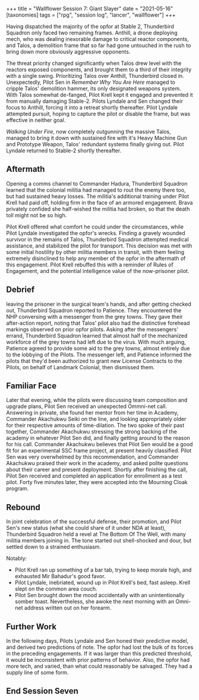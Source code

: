 +++
title = "Wallflower Session 7: Giant Slayer"
date = "2021-05-16"
[taxonomies]
tags = ["rpg", "session log", "lancer", "wallflower"]
+++

Having dispatched the majority of the opfor at Stable 2, Thunderbird Squadron only faced two remaining frames.
Anthill, a drone deploying mech, who was dealing inexorable damage to critical reactor components,
and Talos, a demolition frame that so far had gone untouched in the rush to bring down more obviously aggressive opponents.

The threat priority changed significantly when Talos drew level with the reactors exposed components, and brought them to a third of their integrity with a single swing. Prioritizing Talos over Anthill, Thunderbird closed in.
Unexpectedly, Pilot Sen in *Remember Why You Are Here* managed to cripple Talos' demolition hammer, its only designated weapons system.
With Talos somewhat de-fanged, Pilot Krell kept it engaged and prevented it from manually damaging Stable-2.
Pilots Lyndale and Sen changed their focus to Anthill, forcing it into a retreat shortly thereafter.
Pilot Lyndale attempted pursuit, hoping to capture the pilot or disable the frame, but was effective in neither goal.

*Walking Under Fire*, now completely outgunning the massive Talos, managed to bring it down with sustained fire with it's Heavy Machine Gun and Prototype Weapon, Talos' redundant systems finally giving out. Pilot Lyndale returned to Stable-2 shortly thereafter.

## Aftermath
Opening a comms channel to Commander Hadura, Thunderbird Squadron learned that the colonial militia had managed to rout the enemy there too, but had sustained heavy losses. The militia's additional training under Pilot Krell had paid off, holding firm in the face of an armored engagement.
Brava privately confided she half-wished the militia had broken, so that the death toll might not be so high.

Pilot Krell offered what comfort he could under the circumstances, while Pilot Lyndale investigated the opfor's wrecks. Finding a gravely wounded survivor in the remains of Talos,
Thunderbird Squadron attempted medical assistance, and stabilized the pilot for transport. This decision was met with some initial hostility by other militia members in transit, with them feeling extremely disinclined to help any member of the opfor in the aftermath of this engagement.
Pilot Krell rebuffed this with a reminder of Rules of Engagement, and the potential intelligence value of the now-prisoner pilot.

## Debrief
leaving the prisoner in the surgical team's hands, and after getting checked out, Thunderbird Squadron reported to Patience.
They encountered the NHP conversing with a messenger from the grey towns.
They gave their after-action report, noting that Talos' pilot also had the distinctive forehead markings observed on prior opfor pilots.
Asking after the messengers' errand, Thunderbird Squadron learned that almost half of the mechanized workforce of the grey towns had left due to the virus.
With much arguing, Patience agreed to provide some aid to the grey towns, almost entirely due to the lobbying of the Pilots.
The messenger left, and Patience informed the pilots that they'd been authorized to grant new License Contracts to the Pilots, on behalf of Landmark Colonial, then dismissed them.

## Familiar Face
Later that evening, while the pilots were discussing team composition and upgrade plans, Pilot Sen received an unexpected Ommni-net call.
Answering in private, she found her mentor from her time in Academy, Commander Akachukwu Seiki on the line, and looking appropriately older for their respective amounts of time-dilation.
The two spoke of their past together, Commander Akachukwu stressing the strong backing of the academy in whatever Pilot Sen did, and finally getting around to the reason for his call.
Commander Akachukwu believes that Pilot Sen would be a good fit for an experimental SSC frame project, at present heavily classified. Pilot Sen was very overwhelmed by this recommendation, and Commander Akachukwu praised their work in the academy, and asked polite questions about their career and present deployment. Shortly after finishing the call, Pilot Sen received and completed an application for enrollment as a test pilot. Forty five minutes later, they were accepted into the Mourning Cloak program.

## Rebound
In joint celebration of the successful defense, their promotion, and Pilot Sen's new status (what she could share of it under NDA at least), Thunderbird Squadron held a revel at The Bottom Of The Well, with many militia members joining in. The tone started out shell-shocked and dour, but settled down to a strained enthusiasm.

Notably:

* Pilot Krell ran up something of a bar tab, trying to keep morale high, and exhausted Mir Bahadur's good favor.
* Pilot Lyndale, inebriated, wound up in Pilot Krell's bed, fast asleep. Krell slept on the common area couch.
* Pilot Sen brought down the mood accidentally with an unintentionally somber toast. Nevertheless, she awoke the next morning with an Omni-net address written out on her forearm.

## Further Work
In the following days, Pilots Lyndale and Sen honed their predictive model, and derived two predictions of note. The opfor had lost the bulk of its forces in the preceding engagements. If it was larger than this predicted threshold, it would be inconsistent with prior patterns of behavior.
Also, the opfor had more tech, and varied, than what could reasonably be salvaged. They had a supply line of some form.

## End Session Seven